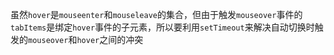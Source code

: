 虽然`hover`是`mouseenter`和`mouseleave`的集合，但由于触发`mouseover`事件的`tabItems`是绑定`hover`事件的子元素，所以要利用`setTimeout`来解决自动切换时触发的`mouseover`和`hover`之间的冲突

